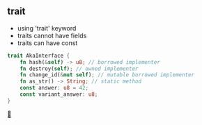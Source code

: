 ## trait

* using 'trait' keyword
* traits cannot have fields
* traits can have const

```rust
trait AkaInterface {
    fn hash(&self) -> u8; // borrowed implementer
    fn destroy(self); // owned implementer
    fn change_id(&mut self); // mutable borrowed implementer
    fn as_str() -> String; // static method
    const answer: u8 = 42;
    const variant_answer: u8;
}
```

[📒](https://doc.rust-lang.org/1.17.0/book/traits.html)